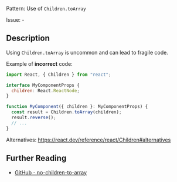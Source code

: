 Pattern: Use of `Children.toArray`

Issue: -

## Description

Using `Children.toArray` is uncommon and can lead to fragile code.

Example of **incorrect** code:

```js
import React, { Children } from "react";

interface MyComponentProps {
  children: React.ReactNode;
}

function MyComponent({ children }: MyComponentProps) {
  const result = Children.toArray(children);
  result.reverse();
  // ...
}
```

Alternatives: https://react.dev/reference/react/Children#alternatives


## Further Reading

* [GitHub - no-children-to-array](https://eslint-react.xyz/docs/rules/no-children-to-array)